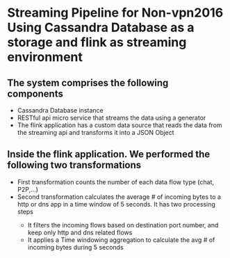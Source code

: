 <h1>Streaming Pipeline for Non-vpn2016 Using Cassandra Database as a storage and flink as streaming environment</h1>
<h2>The system comprises the following components</h2>
<ul>
  <li>
    Cassandra Database instance
  </li>
  <li>RESTful api micro service that streams the data using a generator</li>
  <li>The flink application has a custom data source that reads the data from the streaming api and transforms it into a JSON Object</li>
</ul>
<h2>Inside the flink application. We performed the following two transformations</h2>
<ul>
  <li>First transformation counts the number of each data flow type (chat, P2P,...)</li>
  <li>Second transformation calculates the average # of incoming bytes to a http or dns app in a time window of 5 seconds. It has two processing steps</li>
  <ul>
    <li>It filters the incoming flows based on destination port number, and keep only http and dns related flows</li>
    <li>It applies a Time windowing aggregation to calculate the avg # of incoming bytes during 5 seconds</li>
  </ul>
</ul>
